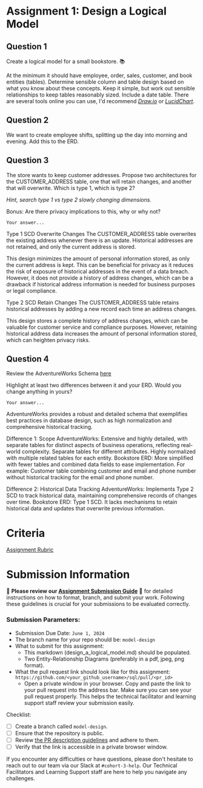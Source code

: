 # Assignment 1: Design a Logical Model

## Question 1
Create a logical model for a small bookstore. 📚

At the minimum it should have employee, order, sales, customer, and book entities (tables). Determine sensible column and table design based on what you know about these concepts. Keep it simple, but work out sensible relationships to keep tables reasonably sized. Include a date table. There are several tools online you can use, I'd recommend [_Draw.io_](https://www.drawio.com/) or [_LucidChart_](https://www.lucidchart.com/pages/).

## Question 2
We want to create employee shifts, splitting up the day into morning and evening. Add this to the ERD.

## Question 3
The store wants to keep customer addresses. Propose two architectures for the CUSTOMER_ADDRESS table, one that will retain changes, and another that will overwrite. Which is type 1, which is type 2?

_Hint, search type 1 vs type 2 slowly changing dimensions._

Bonus: Are there privacy implications to this, why or why not?
```
Your answer...
```
Type 1 SCD  Overwrite Changes 
The CUSTOMER_ADDRESS table overwrites the existing address whenever there is an update. Historical addresses are not retained, and only the current address is stored.

This design minimizes the amount of personal information stored, as only the current address is kept. This can be beneficial for privacy as it reduces the risk of exposure of historical addresses in the event of a data breach.
However, it does not provide a history of address changes, which can be a drawback if historical address information is needed for business purposes or legal compliance.

Type 2 SCD Retain Changes
The CUSTOMER_ADDRESS table retains historical addresses by adding a new record each time an address changes. 

This design stores a complete history of address changes, which can be valuable for customer service and compliance purposes.
However, retaining historical address data increases the amount of personal information stored, which can heighten privacy risks.

## Question 4
Review the AdventureWorks Schema [here](https://i.stack.imgur.com/LMu4W.gif)

Highlight at least two differences between it and your ERD. Would you change anything in yours?
```
Your answer...
```
AdventureWorks provides a robust and detailed schema that exemplifies best practices in database design, such as high normalization and comprehensive historical tracking. 

Difference 1: Scope
AdventureWorks: Extensive and highly detailed, with separate tables for distinct aspects of business operations, reflecting real-world complexity. Separate tables for different attributes. Highly normalized with multiple related tables for each entity. 
Bookstore ERD: More simplified with fewer tables and combined data fields to ease implementation. For example: Customer table combining customer and email and phone number without historical tracking for the email and phone number.

Difference 2: Historical Data Tracking
AdventureWorks: Implements Type 2 SCD to track historical data, maintaining comprehensive records of changes over time.
Bookstore ERD: Type 1 SCD. It lacks mechanisms to retain historical data and updates that overwrite previous information.

# Criteria

[Assignment Rubric](./assignment_rubric.md)

# Submission Information

🚨 **Please review our [Assignment Submission Guide](https://github.com/UofT-DSI/onboarding/blob/main/onboarding_documents/submissions.md)** 🚨 for detailed instructions on how to format, branch, and submit your work. Following these guidelines is crucial for your submissions to be evaluated correctly.

### Submission Parameters:
* Submission Due Date: `June 1, 2024`
* The branch name for your repo should be: `model-design`
* What to submit for this assignment:
    * This markdown (design_a_logical_model.md) should be populated.
    * Two Entity-Relationship Diagrams (preferably in a pdf, jpeg, png format).
* What the pull request link should look like for this assignment: `https://github.com/<your_github_username>/sql/pull/<pr_id>`
    * Open a private window in your browser. Copy and paste the link to your pull request into the address bar. Make sure you can see your pull request properly. This helps the technical facilitator and learning support staff review your submission easily.

Checklist:
- [ ] Create a branch called `model-design`.
- [ ] Ensure that the repository is public.
- [ ] Review [the PR description guidelines](https://github.com/UofT-DSI/onboarding/blob/main/onboarding_documents/submissions.md#guidelines-for-pull-request-descriptions) and adhere to them.
- [ ] Verify that the link is accessible in a private browser window.

If you encounter any difficulties or have questions, please don't hesitate to reach out to our team via our Slack at `#cohort-3-help`. Our Technical Facilitators and Learning Support staff are here to help you navigate any challenges.
